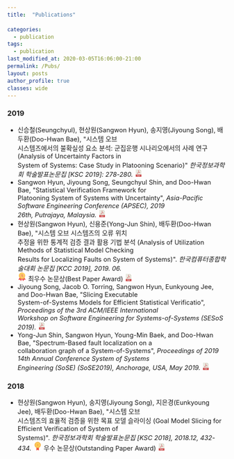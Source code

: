 ```yaml
---
title:  "Publications"

categories:
  - publication
tags:
  - publication
last_modified_at: 2020-03-05T16:06:00-21:00 
permalink: /Pubs/ 
layout: posts
author_profile: true
classes: wide
---
```

<!--
### 2020
-->
### 2019
* <span style="font-size:11pt"> 신승철(Seungchyul), 현상원(Sangwon Hyun), 송지영(Jiyoung Song), 배두환(Doo-Hwan Bae), "시스템 오브 <br> 시스템즈에서의 불확실성 요소 분석: 군집운행 시나리오에서의 사례 연구 (Analysis of Uncertainty Factors in <br> System of Systems: Case Study in Platooning Scenario)" *한국정보과학회 학술발표논문집 [KSC 2019]: 278-280.* </span> <a href="/assets/papers/ksc2019.pdf" target="_blank" rel="noopener noreferrer"><img src="/assets/icons/pdf.png" alt="" width="17"></a>  
* <span style="font-size:11pt"> Sangwon Hyun, Jiyoung Song, Seungchyul Shin, and Doo-Hwan Bae, "Statistical Verification Framework for <br> Platooning System of Systems with Uncertainty", *Asia-Pacific Software Engineering Conference (APSEC), 2019 <br> 26th, Putrajaya, Malaysia.* </span> <a href="/assets/papers/APSEC2019.pdf" target="_blank" rel="noopener noreferrer"><img src="/assets/icons/pdf.png" alt="" width="17"></a>
* <span style="font-size:11pt"> 현상원(Sangwon Hyun), 신용준(Yong-Jun Shin), 배두환(Doo-Hwan Bae), "시스템 오브 시스템즈의 오류 위치 <br> 추정을 위한 통계적 검증 결과 활용 기법 분석 (Analysis of Utilization Methods of Statistical Model Checking <br>Results for Localizing Faults on System of Systems)". *한국컴퓨터종합학술대회 논문집 [KCC 2019], 2019. 06.* <br> <img src="/assets/icons/gold-medal.png" width="20"> 최우수 논문상(Best Paper Award) </span> <a href="/assets/papers/kcc2019.pdf" target="_blank" rel="noopener noreferrer"><img src="/assets/icons/pdf.png" alt="" width="17"></a>  
* <span style="font-size:11pt"> Jiyoung Song, Jacob O. Torring, Sangwon Hyun, Eunkyoung Jee, and Doo-Hwan Bae, "Slicing Executable <br> System-of-Systems Models for Efficient Statistical Verificatio", *Proceedings of the 3rd ACM/IEEE International <br> Workshop on Software Engineering for Systems-of-Systems (SESoS 2019).* </span> <a href="/assets/papers/SESoS2019.pdf" target="_blank" rel="noopener noreferrer"><img src="/assets/icons/pdf.png" alt="" width="17"></a>  
* <span style="font-size:11pt"> Yong-Jun Shin, Sangwon Hyun, Young-Min Baek, and Doo-Hwan Bae, "Spectrum-Based fault localization on a <br> collaboration graph of a System-of-Systems", *Proceedings of  2019 14th Annual Conference System of Systems <br> Engineering (SoSE) (SoSE2019), Anchorage, USA, May 2019.* </span> <a href="/assets/papers/SoSE2019.pdf" target="_blank" rel="noopener noreferrer"><img src="/assets/icons/pdf.png" alt="" width="17"></a>

### 2018
* <span style="font-size:11pt"> 현상원(Sangwon Hyun), 송지영(Jiyoung Song), 지은경(Eunkyoung Jee), 배두환(Doo-Hwan Bae), "시스템 오브 <br>시스템즈의 효율적 검증을 위한 목표 모델 슬라이싱 (Goal Model Slicing for Efficient Verification of System of <br>Systems)". *한국정보과학회 학술발표논문집 [KSC 2018], 2018.12, 432-434.* <img src="/assets/icons/medal.png" width="20"> 우수 논문상(Outstanding Paper Award) </span> <a href="/assets/papers/ksc2018.pdf" target="_blank" rel="noopener noreferrer"><img src="/assets/icons/pdf.png" alt="" width="17"></a>  